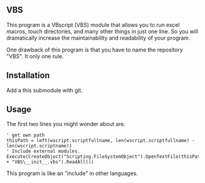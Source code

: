 ## VBS
This program is a VBscript (VBS) module that allows you to run excel macros, touch directories, and many other things in just one line.
So you will dramatically increase the maintainability and readability of your program.

One drawback of this program is that you have to name the repository "VBS". It only one rule.



## Installation
Add a this submodule with git.

## Usage
The first two lines you might wonder about are.
```vbscript
' get own path
thisPath = left(wscript.scriptfullname, len(wscript.scriptfullname) - len(wscript.scriptname))
' Include external modules.
Execute(CreateObject("Scripting.FileSystemObject").OpenTextFile(thisPath + "VBS\__init__.vbs").ReadAll())
```
This program is like an "include" in other languages.
